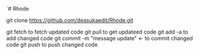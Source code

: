 `# Rhode

git clone https://github.com/deasukaedit/Rhode.git

git fetch to fetch updated code
git pull to get updateed code
git add -a to add changed code
git commit -m "message update" <- to commit changed code
git push to push changed code
